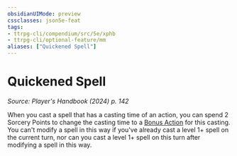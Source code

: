```yaml
---
obsidianUIMode: preview
cssclasses: json5e-feat
tags:
- ttrpg-cli/compendium/src/5e/xphb
- ttrpg-cli/optional-feature/mm
aliases: ["Quickened Spell"]
---
```

# Quickened Spell
*Source: Player's Handbook (2024) p. 142*  

When you cast a spell that has a casting time of an action, you can spend 2 Sorcery Points to change the casting time to a [Bonus Action](3-Mechanics/CLI/rules/variant-rules/bonus-action-xphb.md) for this casting. You can't modify a spell in this way if you've already cast a level 1+ spell on the current turn, nor can you cast a level 1+ spell on this turn after modifying a spell in this way.